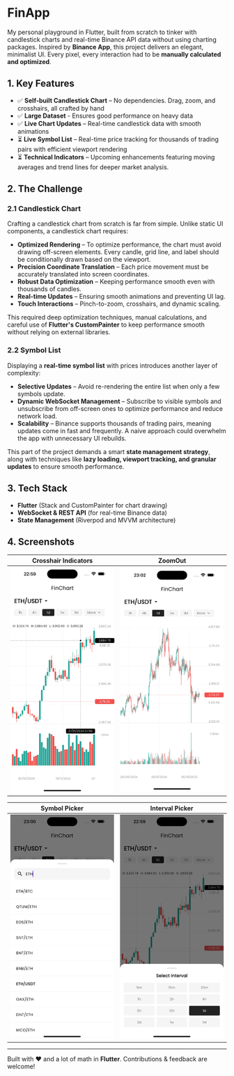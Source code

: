 # FinApp

My personal playground in Flutter, built from scratch to tinker with candlestick charts and real-time Binance API data without using charting packages. Inspired by **Binance App**, this project delivers an elegant, minimalist UI. Every pixel, every interaction had to be **manually calculated and optimized**.

## 1. Key Features

- ✅ **Self-built Candlestick Chart** – No dependencies. Drag, zoom, and crosshairs, all crafted by hand
- ✅ **Large Dataset** - Ensures good performance on heavy data
- ✅ **Live Chart Updates** – Real-time candlestick data with smooth animations
- ⏳ **Live Symbol List** – Real-time price tracking for thousands of trading pairs with efficient viewport rendering
- ⏳ **Technical Indicators** – Upcoming enhancements featuring moving averages and trend lines for deeper market analysis.

## 2. The Challenge

### 2.1 Candlestick Chart

Crafting a candlestick chart from scratch is far from simple. Unlike static UI components, a candlestick chart requires:  

- **Optimized Rendering** – To optimize performance, the chart must avoid drawing off-screen elements. Every candle, grid line, and label should be conditionally drawn based on the viewport.
- **Precision Coordinate Translation** – Each price movement must be accurately translated into screen coordinates.
- **Robust Data Optimization** – Keeping performance smooth even with thousands of candles.
- **Real-time Updates** – Ensuring smooth animations and preventing UI lag.  
- **Touch Interactions** – Pinch-to-zoom, crosshairs, and dynamic scaling.

This required deep optimization techniques, manual calculations, and careful use of **Flutter's CustomPainter** to keep performance smooth without relying on external libraries.  

### 2.2 Symbol List

Displaying a **real-time symbol list** with prices introduces another layer of complexity:  

- **Selective Updates** – Avoid re-rendering the entire list when only a few symbols update.
- **Dynamic WebSocket Management** – Subscribe to visible symbols and unsubscribe from off-screen ones to optimize performance and reduce network load.
- **Scalability** – Binance supports thousands of trading pairs, meaning updates come in fast and frequently. A naive approach could overwhelm the app with unnecessary UI rebuilds.  

This part of the project demands a smart **state management strategy**, along with techniques like **lazy loading, viewport tracking, and granular updates** to ensure smooth performance.

## 3. Tech Stack

- **Flutter** (Stack and CustomPainter for chart drawing)
- **WebSocket & REST API** (for real-time Binance data)
- **State Management** (Riverpod and MVVM architecture)

## 4. Screenshots

| Crosshair Indicators | ZoomOut |
|---|---|
| ![Symbol Picker](screenshots/crosshair_sc.png) | ![Interval Picker](screenshots/zoom_out_sc.png) |

| Symbol Picker | Interval Picker |
|---|---|
| ![Symbol Picker](screenshots/symbol_picker_sc.png) | ![Interval Picker](screenshots/interval_picker_sc.png) |

---

Built with ❤️ and a lot of math in **Flutter**. Contributions & feedback are welcome!
